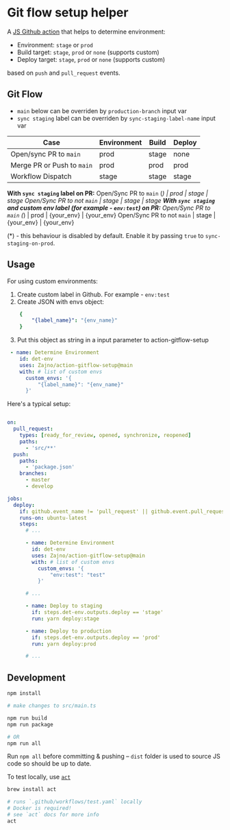 # Git flow setup helper

A [JS Github action](https://docs.github.com/en/actions/creating-actions/creating-a-javascript-action) that helps to determine environment:

* Environment: `stage` or `prod`
* Build target: `stage`, `prod` or `none` (supports custom)
* Deploy target: `stage`, `prod` or `none` (supports custom)

based on `push` and `pull_request` events.

## Git Flow

 - `main` below can be overriden by `production-branch` input var
 - `sync staging` label can be overriden by `sync-staging-label-name` input var

Case                          | Environment | Build   | Deploy
--------                      | ----------- | -----   | ------
Open/sync PR to `main`        | prod        | stage   | none
Merge PR or Push to `main`    | prod        | prod    | prod
Workflow Dispatch             | stage       | stage   | stage
**With `sync staging` label on PR:**
Open/Sync PR to `main` (*)    | prod        | stage   | stage
Open/Sync PR to not `main`    | stage       | stage   | stage
**With `sync staging` and custom env label (for example - `env:test`) on PR:**
Open/Sync PR to `main` (*)    | prod        | {your_env}   | {your_env}
Open/Sync PR to not `main`    | stage       | {your_env}   | {your_env}

(*) - this behaviour is disabled by default. Enable it by passing `true` to `sync-staging-on-prod`.

## Usage
For using custom environments:
   1. Create custom label in Github. For example - `env:test`
   2. Create JSON with envs object:

```yaml
    {
        "{label_name}": "{env_name}"
    }
```
   3. Put this object as string in a input parameter to action-gitflow-setup

   ```yaml
    - name: Determine Environment
       id: det-env
       uses: Zajno/action-gitflow-setup@main
       with: # list of custom envs
         custom_envs: '{
             "{label_name}": "{env_name}"
         }'
   ```


Here's a typical setup:

```yaml

on:
  pull_request:
    types: [ready_for_review, opened, synchronize, reopened]
    paths:
      - 'src/**'
  push:
    paths:
      - 'package.json'
    branches:
      - master
      - develop

jobs:
  deploy:
    if: github.event_name != 'pull_request' || github.event.pull_request.draft != true
    runs-on: ubuntu-latest
    steps:
      # ...

      - name: Determine Environment
        id: det-env
        uses: Zajno/action-gitflow-setup@main
        with: # list of custom envs
          custom_envs: '{
              "env:test": "test"
          }'

      # ...

      - name: Deploy to staging
        if: steps.det-env.outputs.deploy == 'stage'
        run: yarn deploy:stage

      - name: Deploy to production
        if: steps.det-env.outputs.deploy == 'prod'
        run: yarn deploy:prod

      # ...
```

## Development



```bash
npm install

# make changes to src/main.ts

npm run build
npm run package

# OR
npm run all
```

Run `npm all` before committing & pushing – `dist` folder is used to source JS code so should be up to date.

To test locally, use [`act`](https://github.com/nektos/act)

```bash
brew install act

# runs `.github/workflows/test.yaml` locally
# Docker is required!
# see `act` docs for more info
act

```
